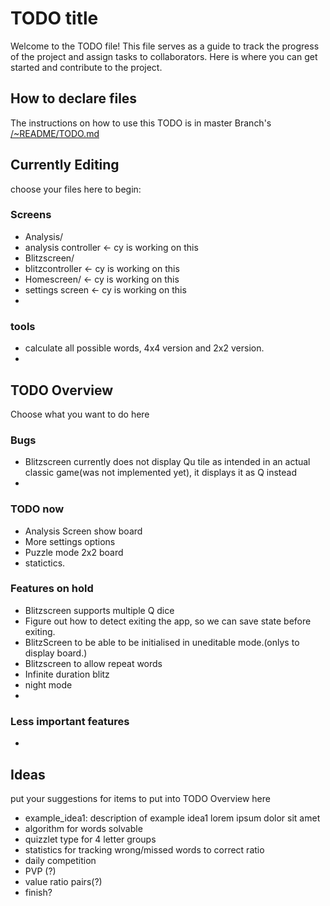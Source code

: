 # TODO title
Welcome to the TODO file! This file serves as a guide to track the progress of the project and assign tasks to collaborators.
Here is where you can get started and contribute to the project.

## How to declare files
The instructions on how to use this TODO is in master Branch's [/~README/TODO.md](https://github.com/brofegroy/WordBlitz/blob/master/~README/TODO.md)

## Currently Editing
choose your files here to begin:
### Screens
- Analysis/
- analysis controller <- cy is working on this
- Blitzscreen/
- blitzcontroller <- cy is working on this
- Homescreen/ <- cy is working on this
- settings screen <- cy is working on this
- 
### tools
- calculate all possible words, 4x4 version and 2x2 version.
- 



## TODO Overview
Choose what you want to do here

### Bugs
- Blitzscreen currently does not display Qu tile as intended in an actual classic game(was not implemented yet), it displays it as Q instead
- 

### TODO now
- Analysis Screen show board
- More settings options
- Puzzle mode 2x2 board
- statictics.

### Features on hold 
- Blitzscreen supports multiple Q dice
- Figure out how to detect exiting the app, so we can save state before exiting.
- BlitzScreen to be able to be initialised in uneditable mode.(onlys to display board.)
- Blitzscreen to allow repeat words
- Infinite duration blitz
- night mode
- 

### Less important features
- 



## Ideas
put your suggestions for items to put into TODO Overview here

- example_idea1: description of example idea1 lorem ipsum dolor sit amet
- algorithm for words solvable
- quizzlet type for 4 letter groups
- statistics for tracking wrong/missed words to correct ratio
- daily competition
- PVP (?)
- value ratio pairs(?)
- finish?

